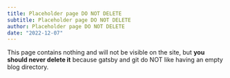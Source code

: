 ```yaml
---
title: Placeholder page DO NOT DELETE
subtitle: Placeholder page DO NOT DELETE
author: Placeholder page DO NOT DELETE
date: "2022-12-07"
---
```


This page contains nothing and will not be visible on the site, but **you should never delete it** because gatsby and git do NOT like having an empty blog directory.
